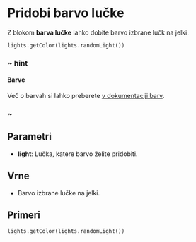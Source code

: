 # Pridobi barvo lučke

Z blokom **barva lučke** lahko dobite barvo izbrane lučk na jelki.

```sig
lights.getColor(lights.randomLight())
```

### ~ hint

#### Barve

Več o barvah si lahko preberete [v dokumentaciji barv](/reference/colors).

### ~

## Parametri

* **light**: Lučka, katere barvo želite pridobiti.

## Vrne

* Barvo izbrane lučke na jelki.

## Primeri

```block
lights.getColor(lights.randomLight())
```
